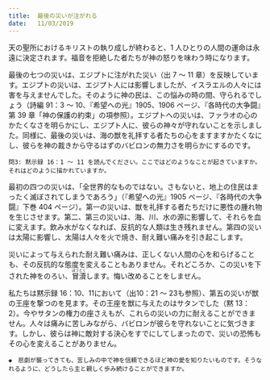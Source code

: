 ```yaml
---
title:  最後の災いが注がれる
date:   11/03/2019
---
```


天の聖所におけるキリストの執り成しが終わると、1 人ひとりの人間の運命は永遠に決定されます。福音を拒絶した者たちが神の怒りを味わう時になります。

最後の七つの災いは、エジプトに注がれた災い（出 7 ～ 11 章）を反映しています。エジプトの災いは、エジプト人には影響しましたが、イスラエルの人々には害を与えませんでした。そのように神の民は、この悩みの時の間、守られるでしょう（詩編 91：3 ～ 10、『希望への光』1905、1906 ページ、『各時代の大争闘』第 39 章「神の保護の約束」の項参照）。エジプトへの災いは、ファラオの心のかたくなさを明らかにし、エジプト人に、彼らの神々が守れないことを示しました。同様に、最後の災いは、海の獣を礼拝する者たちの心をますますかたくなにし、彼らを神の裁きから守るはずのバビロンの無力さを明らかにするのです。

`問3: 黙示録 16：1 ～ 11 を読んでください。ここではどのようなことが起きていますか。それはどのように描かれていますか。`

最初の四つの災いは、「全世界的なものではない。さもないと、地上の住民はまったく滅ぼされてしまうであろう」（『希望への光』1905 ページ、『各時代の大争闘』下巻 404 ページ）。第一の災いは、獣を礼拝する者たちだけに悪性の腫れ物を生じさせます。第二、第三の災いは、海、川、水の源に影響して、それらを血に変えます。飲み水がなくなれば、反抗的な人類は生き残れません。第四の災いは太陽に影響し、太陽は人々を火で焼き、耐え難い痛みを引き起こします。

災いによって与えられた耐え難い痛みは、正しくない人間の心を和らげることも、その反抗的な態度を変えることもありません。それどころか、この災いを下された神をのろい、<ruby>冒瀆<rt>ぼうとく</rt></ruby>します。悔い改めることをしません。

私たちは黙示録 16：10、11において（出10：21 ～ 23も参照）、第五の災いが獣の王座を撃つのを見ます。その王座を獣に与えたのはサタンでした（黙 13：2）。今やサタンの権力の座さえもが、これらの災いの力に耐えることができません。人々は痛みに苦しみながら、バビロンが彼らを守れないことに気づきます。しかし、彼らは神に敵対する決心をすでにしてしまったので、災いの恐怖もその心を変えることがありません。

`◆　悲劇が襲ってきても、苦しみの中で神を信頼できるほど神の愛を知りたいものです。そうなれるように、どうしたら主と親しく歩み続けることができますか。`